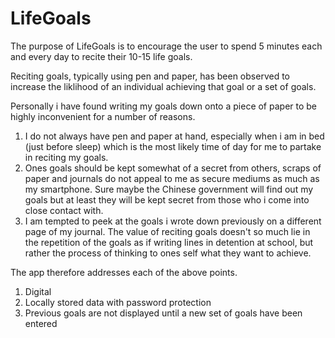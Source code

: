 # LifeGoals

The purpose of LifeGoals is to encourage the user to spend 5 minutes each and every day to recite their 10-15 life goals.

Reciting goals, typically using pen and paper, has been observed to increase the liklihood of an individual achieving that goal or a set of goals.

Personally i have found writing my goals down onto a piece of paper to be highly inconvenient for a number of reasons.
1) I do not always have pen and paper at hand, especially when i am in bed (just before sleep) which is the most likely time of day for me to partake in reciting my goals.
2) Ones goals should be kept somewhat of a secret from others, scraps of paper and journals do not appeal to me as secure mediums as much as my smartphone. Sure maybe the Chinese government will find out my goals but at least they will be kept secret from those who i come into close contact with.
3) I am tempted to peek at the goals i wrote down previously on a different page of my journal. The value of reciting goals doesn't so much lie in the repetition of the goals as if writing lines in detention at school, but rather the process of thinking to ones self what they want to achieve.

The app therefore addresses each of the above points.
1) Digital
2) Locally stored data with password protection
3) Previous goals are not displayed until a new set of goals have been entered
